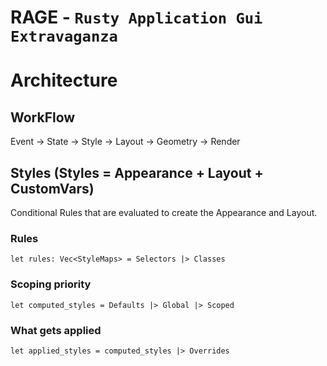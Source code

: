 # RAGE - `Rusty Application Gui Extravaganza`
#####

# Architecture
## WorkFlow
Event -> State -> Style -> Layout -> Geometry -> Render

## Styles (Styles = Appearance + Layout + CustomVars)
Conditional Rules that are evaluated to create the Appearance and Layout.

### Rules
```
let rules: Vec<StyleMaps> = Selectors |> Classes
```

### Scoping priority
```
let computed_styles = Defaults |> Global |> Scoped
```

### What gets applied
```
let applied_styles = computed_styles |> Overrides
```

